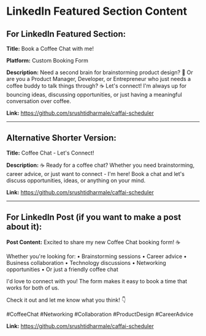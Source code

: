 # LinkedIn Featured Section Content

## For LinkedIn Featured Section:

**Title:** Book a Coffee Chat with me!

**Platform:** Custom Booking Form

**Description:**
Need a second brain for brainstorming product design? 🧠 Or are you a Product Manager, Developer, or Entrepreneur who just needs a coffee buddy to talk things through? ☕ Let's connect! I'm always up for bouncing ideas, discussing opportunities, or just having a meaningful conversation over coffee.

**Link:** https://github.com/srushtidharmale/caffai-scheduler

---

## Alternative Shorter Version:

**Title:** Coffee Chat - Let's Connect!

**Description:**
☕ Ready for a coffee chat? Whether you need brainstorming, career advice, or just want to connect - I'm here! Book a chat and let's discuss opportunities, ideas, or anything on your mind.

**Link:** https://github.com/srushtidharmale/caffai-scheduler

---

## For LinkedIn Post (if you want to make a post about it):

**Post Content:**
Excited to share my new Coffee Chat booking form! ☕

Whether you're looking for:
• Brainstorming sessions
• Career advice
• Business collaboration
• Technology discussions
• Networking opportunities
• Or just a friendly coffee chat

I'd love to connect with you! The form makes it easy to book a time that works for both of us.

Check it out and let me know what you think! 👇

#CoffeeChat #Networking #Collaboration #ProductDesign #CareerAdvice

**Link:** https://github.com/srushtidharmale/caffai-scheduler
